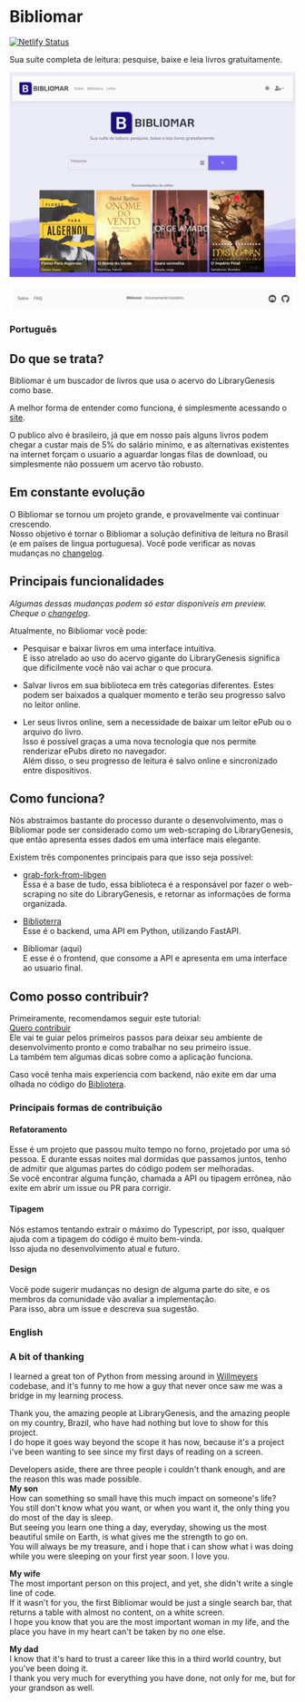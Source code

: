 # Bibliomar
[![Netlify Status](https://api.netlify.com/api/v1/badges/bd4c5d37-8033-4b0f-abc4-7f8203e957a5/deploy-status)](https://app.netlify.com/sites/bibliomar/deploys)


Sua suíte completa de leitura: pesquise, baixe e leia livros gratuitamente.

<p align="center">
  <img src="./images/bibliomar-search-full.png">
</p>

### Português
## Do que se trata?
Bibliomar é um buscador de livros que usa o acervo do LibraryGenesis como base.  

A melhor forma de entender como funciona, é simplesmente acessando o [site](https://bibliomar.site).  

O publico alvo é brasileiro, já que em nosso país alguns livros podem chegar a custar mais de 5% do salário minímo, e as alternativas
existentes na internet forçam o usuario a aguardar longas filas de download, ou simplesmente não possuem um acervo tão robusto.

## Em constante evolução
O Bibliomar se tornou um projeto grande, e provavelmente vai continuar crescendo.  
Nosso objetivo é tornar o Bibliomar a solução definitiva de leitura no Brasil (e em países de lingua portuguesa).
Você pode verificar as novas mudanças no [changelog](CHANGELOG.md).

## Principais funcionalidades
*Algumas dessas mudanças podem só estar disponíveis em preview. Cheque o [changelog](CHANGELOG.md)*.  

Atualmente, no Bibliomar você pode:  
- Pesquisar e baixar livros em uma interface intuitiva.  
E isso atrelado ao uso do acervo gigante do LibraryGenesis significa que dificilmente você não vai achar o que procura.


- Salvar livros em sua biblioteca em três categorias diferentes. Estes podem ser baixados a qualquer momento e terão seu progresso salvo no leitor online.


- Ler seus livros online, sem a necessidade de baixar um leitor ePub ou o arquivo do livro.  
Isso é possível graças a uma nova tecnologia que nos permite renderizar ePubs direto no navegador.  
Além disso, o seu progresso de leitura é salvo online e sincronizado entre dispositivos.

## Como funciona?
Nós abstraimos bastante do processo durante o desenvolvimento, mas o Bibliomar pode ser considerado como um web-scraping do LibraryGenesis, que então apresenta esses dados em uma interface mais elegante.

Existem três componentes principais para que isso seja possível:
- [grab-fork-from-libgen](https://github.com/Lamarcke/grab-fork-from-libgen)  
Essa é a base de tudo, essa biblioteca é a responsável por fazer o web-scraping no site do LibraryGenesis, e retornar as informações de forma organizada.


- [Biblioterra](https://github.com/Lamarcke/Biblioterra)  
Esse é o backend, uma API em Python, utilizando FastAPI.  


- Bibliomar (aqui)  
E esse é o frontend, que consome a API e apresenta em uma interface ao usuario final.  


## Como posso contribuir?

Primeiramente, recomendamos seguir este tutorial:  
[Quero contribuir](https://github.com/Lamarcke/bibliomar-react/blob/main/IMNEW.md)  
Ele vai te guiar pelos primeiros passos para deixar seu ambiente de desenvolvimento pronto e como trabalhar no seu primeiro issue.  
La também tem algumas dicas sobre como a aplicação funciona.

Caso você tenha mais experiencia com backend, não exite em dar uma olhada no código do [Bibliotera](https://github.com/Lamarcke/Biblioterra).

### Principais formas de contribuição
#### Refatoramento
Esse é um projeto que passou muito tempo no forno, projetado por uma só pessoa. 
E durante essas noites mal dormidas que passamos juntos, tenho de admitir que algumas partes do código podem ser melhoradas.  
Se você encontrar alguma função, chamada a API ou tipagem errônea, não exite em abrir um issue ou PR para corrigir.

#### Tipagem
Nós estamos tentando extrair o máximo do Typescript, por isso, qualquer ajuda com a tipagem do código é muito bem-vinda.  
Isso ajuda no desenvolvimento atual e futuro.

#### Design
Você pode sugerir mudanças no design de alguma parte do site, e os membros da comunidade vão avaliar a implementação.  
Para isso, abra um issue e descreva sua sugestão.

### English

### A bit of thanking
I learned a great ton of Python from messing around in [Willmeyers](https://github.com/willmeyers) codebase, and it's funny to me how a guy that never once saw me was a bridge in my learning process.

Thank you, the amazing people at LibraryGenesis, and the amazing people on my country, Brazil, who have had nothing but love to show for this project.  
I do hope it goes way beyond the scope it has now, because it's a project i've been wanting to see since my first days of reading on a screen.


Developers aside, there are three people i couldn't thank enough, and are the reason this was made possible.  
**My son**  
How can something so small have this much impact on someone's life?  
You still don't know what you want, or when you want it, the only thing you do most of the day is sleep.  
But seeing you learn one thing a day, everyday, showing us the most beautiful smile on Earth, is what gives me the strength to go on.  
You will always be my treasure, and i hope that i can show what i was doing while you were sleeping on your first year soon. I love you.

**My wife**  
The most important person on this project, and yet, she didn't write a single line of code.  
If it wasn't for you, the first Bibliomar would be just a single search bar, that returns a table with almost no content, on a white screen.  
I hope you know that you are the most important woman in my life, and the place you have in my heart can't be taken by no one else.

**My dad**  
I know that it's hard to trust a career like this in a third world country, but you've been doing it.  
I thank you very much for everything you have done, not only for me, but for your grandson as well.
